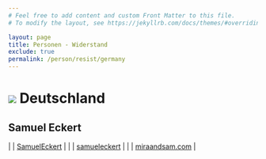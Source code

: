 ```yaml
---
# Feel free to add content and custom Front Matter to this file.
# To modify the layout, see https://jekyllrb.com/docs/themes/#overriding-theme-defaults

layout: page
title: Personen - Widerstand
exclude: true
permalink: /person/resist/germany
---
```


# <img src="{{site.baseurl}}/assets/img/flaggen/de.png"> Deutschland

## Samuel Eckert

| <i class="fab fa-youtube"></i> | [SamuelEckert](https://www.youtube.com/c/SamuelEckert) |
| <i class="fab fa-telegram"></i> | [samueleckert](https://t.me/samueleckert) |
| <i class="fas fa-globe"></i> | [miraandsam.com](https://miraandsam.com) |

